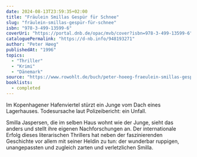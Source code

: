 ```yaml
---
date: 2024-08-13T23:59:35+02:00
title: "Fräulein Smillas Gespür für Schnee"
slug: "fräulein-smillas-gespür-für-schnee"
isbn: "978-3-499-13599-6"
coverUri: "https://portal.dnb.de/opac/mvb/cover?isbn=978-3-499-13599-6"
cataloguePermalink: "https://d-nb.info/948193271"
author: "Peter Høeg"
publishedAt: "1996"
topics:
  - "Thriller"
  - "Krimi"
  - "Dänemark"
source: "https://www.rowohlt.de/buch/peter-hoeeg-fraeulein-smillas-gespuer-fuer-schnee-9783499237010"
booklists:
  - completed
---
```


Im Kopenhagener Hafenviertel stürzt ein Junge vom Dach eines Lagerhauses. 
Todesursache laut Polizeibericht: ein Unfall.

Smilla Jaspersen, die im selben Haus wohnt wie der Junge, sieht das anders und 
stellt ihre eigenen Nachforschungen an. Der internationale Erfolg dieses 
literarischen Thrillers hat neben der faszinierenden Geschichte vor allem mit 
seiner Heldin zu tun: der wunderbar ruppigen, unangepassten und zugleich zarten 
und verletzlichen Smilla.